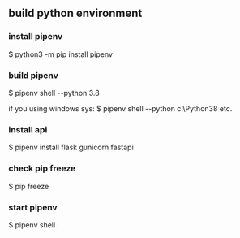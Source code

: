 ## build python  environment

### install pipenv

$ python3 -m pip install pipenv

### build pipenv 

$ pipenv shell --python 3.8

if you using windows sys: $ pipenv shell --python c:\Python38    etc.

### install api

$ pipenv install flask gunicorn fastapi

### check pip freeze

$ pip freeze


### start pipenv

$ pipenv shell

